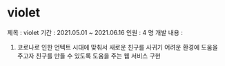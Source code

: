 # violet
제목 : violet
기간 : 2021.05.01 ~ 2021.06.16
인원 : 4 명
개발 내용 :
1) 코로나로 인한 언텍트 시대에 맞춰서 새로운 친구를 사귀기 어려운 환경에 도움을 주고자 친구를 만들 수 있도록 도움을 주는 웹 서비스 구현
